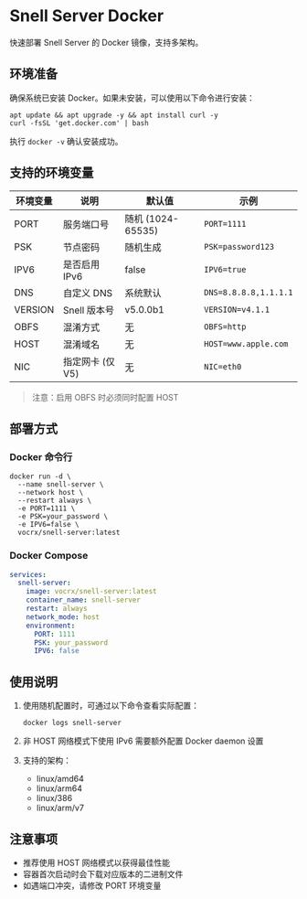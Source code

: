 # Snell Server Docker

快速部署 Snell Server 的 Docker 镜像，支持多架构。

## 环境准备

确保系统已安装 Docker。如果未安装，可以使用以下命令进行安装：

```shell
apt update && apt upgrade -y && apt install curl -y
curl -fsSL 'get.docker.com' | bash
```

执行 `docker -v` 确认安装成功。

## 支持的环境变量

| 环境变量 | 说明 | 默认值 | 示例 |
|---------|------|--------|------|
| PORT    | 服务端口号 | 随机 (1024-65535) | `PORT=1111` |
| PSK     | 节点密码 | 随机生成 | `PSK=password123` |
| IPV6    | 是否启用 IPv6 | false | `IPV6=true` |
| DNS     | 自定义 DNS | 系统默认 | `DNS=8.8.8.8,1.1.1.1` |
| VERSION | Snell 版本号 | v5.0.0b1 | `VERSION=v4.1.1` |
| OBFS    | 混淆方式 | 无 | `OBFS=http` |
| HOST    | 混淆域名 | 无 | `HOST=www.apple.com` |
| NIC     | 指定网卡 (仅 V5) | 无 | `NIC=eth0` |

> 注意：启用 OBFS 时必须同时配置 HOST

## 部署方式

### Docker 命令行

```shell
docker run -d \
  --name snell-server \
  --network host \
  --restart always \
  -e PORT=1111 \
  -e PSK=your_password \
  -e IPV6=false \
  vocrx/snell-server:latest
```

### Docker Compose

```yaml
services:
  snell-server:
    image: vocrx/snell-server:latest
    container_name: snell-server
    restart: always
    network_mode: host
    environment:
      PORT: 1111
      PSK: your_password
      IPV6: false
```

## 使用说明

1. 使用随机配置时，可通过以下命令查看实际配置：

   ```shell
   docker logs snell-server
   ```

2. 非 HOST 网络模式下使用 IPv6 需要额外配置 Docker daemon 设置

3. 支持的架构：
   - linux/amd64
   - linux/arm64
   - linux/386
   - linux/arm/v7

## 注意事项

- 推荐使用 HOST 网络模式以获得最佳性能
- 容器首次启动时会下载对应版本的二进制文件
- 如遇端口冲突，请修改 PORT 环境变量
